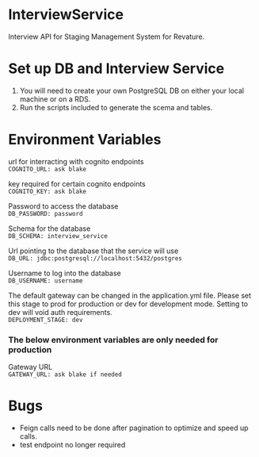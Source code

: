 # InterviewService
Interview API for Staging Management System for Revature.


# Set up DB and Interview Service
1. You will need to create your own PostgreSQL DB on either your local machine or on a RDS.
2. Run the scripts included to generate the scema and tables. 

# Environment Variables


url for interracting with cognito endpoints  
```COGNITO_URL: ask blake```  

key required for certain cognito endpoints  
```COGNITO_KEY: ask blake```

Password to access the database  
```DB_PASSWORD: password```

Schema for the database  
```DB_SCHEMA: interview_service```

Url pointing to the database that the service will use  
```DB_URL: jdbc:postgresql://localhost:5432/postgres```

Username to log into the database   
```DB_USERNAME: username```

The default gateway can be changed in the application.yml file.
Please set this stage to prod for production or dev for development mode. Setting to dev will void auth requirements.  
```DEPLOYMENT_STAGE: dev```

### The below environment variables are only needed for production
Gateway URL  
```GATEWAY_URL: ask blake if needed```

# Bugs
* Feign calls need to be done after pagination to optimize and speed up calls. 
* test endpoint no longer required

